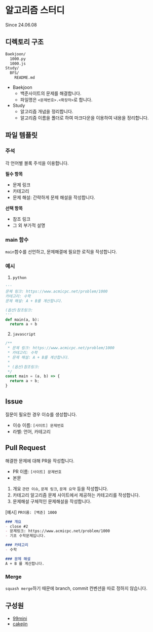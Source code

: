 # 알고리즘 스터디

Since 24.06.08

## 디렉토리 구조
```bash
Baekjoon/
  1000.py
  1000.js
Study/
  BFS/
    README.md
```

- Baekjoon
  - 백준사이트의 문제를 해결합니다.
  - 파일명은 `<문제번호>.<확장자>`로 합니다.
- Study
  - 알고리즘 개념을 정리합니다.
  - 알고리즘 이름을 폴더로 하여 마크다운을 이용하여 내용을 정리합니다.
 
## 파일 템플릿
### 주석
각 언어별 블록 주석을 이용합니다.

**필수 항목**
- 문제 링크
- 카테고리
- 문제 해설: 간략하게 문제 해설을 작성합니다.

**선택 항목**
- 참조 링크
- 그 외 부가적 설명

### main 함수
`main`함수를 선언하고, 문제해결에 필요한 로직을 작성합니다.

### 예시
1. `python`
```python
'''
문제 링크: https://www.acmicpc.net/problem/1000
카테고리: 수학
문제 해설: A + B를 계산합니다.

(옵션)참조링크:
'''
def main(a, b):
  return a + b
```

2. `javascript`
```javascript
/**
 * 문제 링크: https://www.acmicpc.net/problem/1000
 * 카테고리: 수학
 * 문제 해설: A + B를 계산합니다.
 *
 * (옵션)참조링크:
 */
const main = (a, b) => {
  return a + b;
}
```

## Issue

질문이 필요한 경우 이슈를 생성합니다.

- 이슈 이름: `[사이트] 문제번호`
- 라벨: 언어, 카테고리 

## Pull Request

해결한 문제에 대해 PR을 작성합니다.

- PR 이름: `[사이트] 문제번호`
- 본문
1. 개요
   `관련 이슈`, `문제 링크`, `문제 요약` 등을 작성합니다.
2. 카테고리
  알고리즘 문제 사이트에서 제공하는 카테고리를 작성합니다.
3. 문제해설
  구체적인 문제해설을 작성합니다.

[예시]
`PR이름: [백준] 1000`
```markdown
### 개요
- close #2
- 문제링크: https://www.acmicpc.net/problem/1000
- 기초 수학문제입니다.

### 카테고리
- 수학

### 문제 해설
A + B 를 계산합니다.
```

### Merge

`squash merge`하기 때문에 branch, commit 컨벤션을 따로 정하지 않습니다.

## 구성원
- [99mini](https://github.com/99mini)
- [cakejin](https://github.com/cakejin)
